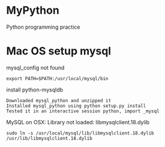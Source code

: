 MyPython
========

Python programming practice

Mac OS setup mysql
====
mysql_config not found

    export PATH=$PATH:/usr/local/mysql/bin

install python-mysqldb

    Downloaded mysql_python and unzipped it
    Installed mysql_python using python setup.py install
    Tested it in an interactive session python, import _mysql
    
MySQL on OSX: Library not loaded: libmysqlclient.18.dylib

    sudo ln -s /usr/local/mysql/lib/libmysqlclient.18.dylib /usr/lib/libmysqlclient.18.dylib
